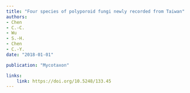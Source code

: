 ```yaml
---
title: "Four species of polyporoid fungi newly recorded from Taiwan"
authors:
- Chen
- C.-C.
- Wu
- S.-H.
- Chen
- C.-Y.
date: "2018-01-01"

publication: "Mycotaxon"

links:
    link: https://doi.org/10.5248/133.45
---
```

